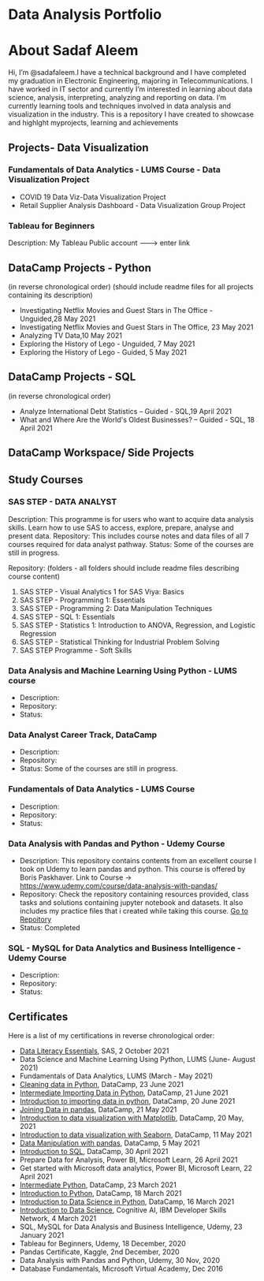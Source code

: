 # Data Analysis Portfolio

# About Sadaf Aleem
 Hi, I’m @sadafaleem.I have a technical background and I have completed my graduation in Electronic Engineering, majoring in Telecommunications. I have worked in IT sector and currently I’m interested in learning about data science, analysis, interpreting, analyzing and reporting on data. I’m currently learning tools and techniques involved in data analysis and visualization in the industry.
This is a repository I have created to showcase and highlght myprojects, learning and achievements

## Projects- Data Visualization

 ### Fundamentals of Data Analytics - LUMS Course - Data Visualization Project
  *   COVID 19 Data Viz-Data Visualization Project
  *   Retail Supplier Analysis Dashboard - Data Visualization Group Project


### Tableau for Beginners
Description: My Tableau Public account ---> enter link

## DataCamp Projects - Python
(in reverse chronological order) (should include readme files for all projects containing its description)
* 	Investigating Netflix Movies and Guest Stars in The Office - Unguided,28 May 2021
* 	Investigating Netflix Movies and Guest Stars in The Office, 23 May 2021
* 	Analyzing TV Data,10 May 2021
* 	Exploring the History of Lego - Unguided, 7 May 2021
* 	Exploring the History of Lego - Guided, 5 May 2021


## DataCamp Projects - SQL
(in reverse chronological order)
*   Analyze International Debt Statistics – Guided - SQL,19 April 2021
*   What and Where Are the World's Oldest Businesses? – Guided - SQL,  18 April 2021

## DataCamp Workspace/ Side Projects

## Study Courses

### SAS STEP - DATA ANALYST
Description: This programme is for users who want to acquire data analysis skills. Learn how to use SAS to access, explore, prepare, analyse and present data.
Repository: This includes course notes and data files of all 7 courses required for data analyst pathway.
Status: Some of the courses are still in progress.

Repository: (folders - all folders should include readme files describing course content)
1.	SAS STEP - Visual Analytics 1 for SAS Viya: Basics
2.	SAS STEP - Programming 1: Essentials
3.	SAS STEP - Programming 2: Data Manipulation Techniques
4.	SAS STEP - SQL 1: Essentials
5.	SAS STEP - Statistics 1: Introduction to ANOVA, Regression, and Logistic Regression
6.	SAS STEP - Statistical Thinking for Industrial Problem Solving
7.	SAS STEP Programme - Soft Skills


### Data Analysis and Machine Learning Using Python - LUMS course
* Description: 
* Repository: 
* Status: 

### Data Analyst Career Track, DataCamp
* Description: 
* Repository: 
* Status: Some of the courses are still in progress.

### Fundamentals of Data Analytics - LUMS Course
* Description: 
* Repository: 
* Status: 


### Data Analysis with Pandas and Python - Udemy Course
* Description:  This repository contains contents from an excellent course I took on Udemy to learn pandas and python. This course is offered by Boris Paskhaver. 
Link to Course -> <https://www.udemy.com/course/data-analysis-with-pandas/>
* Repository: Check the repository containing  resources provided, class tasks and solutions containing jupyter notebook and datasets. It also includes my practice files that i created while taking this course. [Go to Repoitory](https://github.com/sadafaleem/data_analysis_with_pandas_and_python)
* Status: Completed


### SQL - MySQL for Data Analytics and Business Intelligence - Udemy Course
* Description: 
* Repository: 
* Status: 


## Certificates
Here is a list of my certifications in reverse chronological order:
* [Data Literacy Essentials](https://www.credly.com/badges/7726879f-c768-4276-97d5-a8c9d3a00e57), SAS, 2 October 2021
* Data Science and Machine Learning Using Python, LUMS (June- August 2021)
* Fundamentals of Data Analytics, LUMS (March - May 2021)
* [Cleaning data in Python](https://www.datacamp.com/statement-of-accomplishment/course/43154a6f5708ea35415769d02be288b959b20c74), DataCamp, 23 June 2021
* [Intermediate Importing Data in Python](https://www.datacamp.com/statement-of-accomplishment/course/fc36ccc2499f9923892eb9583bc6f6cda37db766), DataCamp, 21 June 2021
* [Introduction to importing data in python](https://www.datacamp.com/statement-of-accomplishment/course/d87f8d5eacdb1dbd6e8d44363dab88c252a4b8d7), DataCamp, 20 June 2021
* [Joining Data in pandas](https://www.datacamp.com/statement-of-accomplishment/course/24af2741308e958feda32bf8c3acfb353e6a793f), DataCamp, 21 May 2021
* [Introduction to data visualization with Matplotlib](https://www.datacamp.com/statement-of-accomplishment/course/cf85e14ee46863972b6289f97d2d1cd412708fa8), DataCamp, 20 May, 2021
* [Introduction to data visualization with Seaborn](https://www.datacamp.com/statement-of-accomplishment/course/2a3908a9b9981b4e83ddbe6344bddf99b50b2fdb), DataCamp, 11 May 2021
* [Data Manipulation with pandas](https://www.datacamp.com/statement-of-accomplishment/course/095637ad16cbeaa8a1e92830dea8bd89666511fd), DataCamp, 5 May 2021
* [Introduction to SQL](https://www.datacamp.com/statement-of-accomplishment/course/5b1f9d0e80f189390a3beaf03998eea69180bbfd), DataCamp, 30 April 2021
* Prepare Data for Analysis, Power BI,  Microsoft Learn, 26 April 2021
* Get started with Microsoft data analytics, Power BI, Microsoft Learn, 22 April 2021
* [Intermediate Python](https://www.datacamp.com/statement-of-accomplishment/course/5a11d059466c1c6d7f8f81bd5bc3bb80b6421b49), DataCamp, 23 March 2021
* [Introduction to Python](https://www.datacamp.com/statement-of-accomplishment/course/77910a5dca303ac2272cba232d2aa96e9f18328e), DataCamp, 18 March 2021
* [Introduction to Data Science in Python](https://www.datacamp.com/statement-of-accomplishment/course/09a364c9c4e36ee57590de882c5676269a8968a6), DataCamp, 16 March 2021
* [Introduction to Data Science](https://www.credly.com/badges/feeb9e2b-4fa1-4f66-bc44-6487dc68a706), Cognitive AI, IBM Developer Skills Network, 4 March  2021
* SQL, MySQL for Data Analysis and Business Intelligence, Udemy, 23 January 2021
* Tableau for Beginners, Udemy, 18 December, 2020
* Pandas Certificate, Kaggle, 2nd  December, 2020
* Data Analysis with Pandas and Python,  Udemy, 30 Nov, 2020
* Database Fundamentals, Microsoft Virtual Academy, Dec 2016

